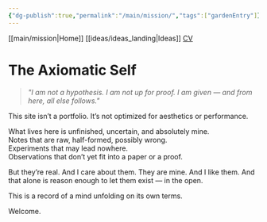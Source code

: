 ```yaml
---
{"dg-publish":true,"permalink":"/main/mission/","tags":["gardenEntry"]}
---
```


[[main/mission\|Home]] [[ideas/ideas_landing\|Ideas]] [CV](../../public/CV.pdf)
# The Axiomatic Self

> *"I am not a hypothesis. I am not up for proof. I am given — and from here, all else follows."*

This site isn’t a portfolio. It’s not optimized for aesthetics or performance.

What lives here is unfinished, uncertain, and absolutely mine.  
Notes that are raw, half-formed, possibly wrong.  
Experiments that may lead nowhere.  
Observations that don’t yet fit into a paper or a proof.

But they’re real. And I care about them. They are mine. And I like them.
And that alone is reason enough to let them exist — in the open.

This is a record of a mind unfolding on its own terms.

Welcome.
